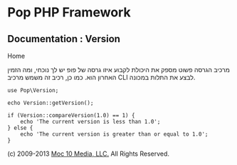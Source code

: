 Pop PHP Framework
=================

Documentation : Version
-----------------------

Home

מרכיב הגרסה פשוט מספק את היכולת לקבוע איזו גרסה של פופ יש לך נוכחי, ומה
הזמין האחרון הוא. כמו כן, רכיב זה משמש מרכיב CLI לבצע את התלות במכונה.

    use Pop\Version;

    echo Version::getVersion();

    if (Version::compareVersion(1.0) == 1) {
        echo 'The current version is less than 1.0';
    } else {
        echo 'The current version is greater than or equal to 1.0';
    }

\(c) 2009-2013 [Moc 10 Media, LLC.](http://www.moc10media.com) All
Rights Reserved.
